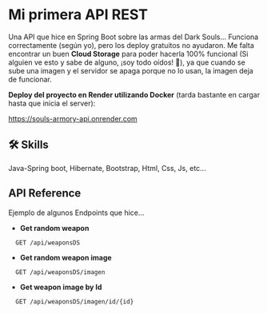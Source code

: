 
# Mi primera API REST

Una API que hice en Spring Boot sobre las armas del Dark Souls... Funciona correctamente (según yo), pero los deploy gratuitos no ayudaron. Me falta encontrar un buen **Cloud Storage** para poder hacerla 100% funcional (Si alguien ve esto y sabe de alguno, ¡soy todo oídos! 🤔), ya que cuando se sube una imagen y el servidor se apaga porque no lo usan, la imagen deja de funcionar.

**Deploy del proyecto en Render utilizando Docker** (tarda bastante en cargar hasta que inicia el server):

https://souls-armory-api.onrender.com



## 🛠 Skills
Java-Spring boot, Hibernate, Bootstrap, Html, Css, Js, etc...


## API Reference
Ejemplo de algunos Endpoints que hice...

- **Get random weapon**

```http
  GET /api/weaponsDS
```


- **Get random weapon image**

```http
  GET /api/weaponsDS/imagen
```

- **Get weapon image by Id**

```http
  GET /api/weaponsDS/imagen/id/{id}
```


